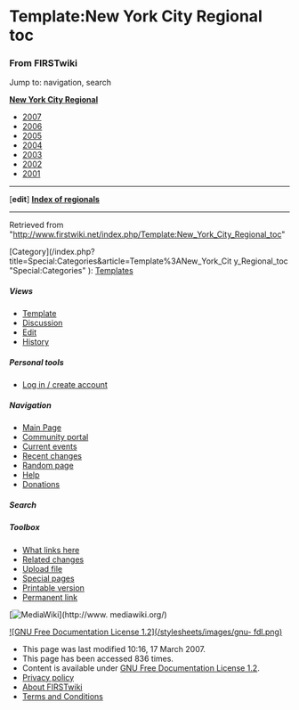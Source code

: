 # Template:New York City Regional toc

### From FIRSTwiki

Jump to: navigation, search

**[New York City Regional](/index.php/New_York_City_Regional "New York City Regional" )**

  * [2007](/index.php/New_York_City_Regional_%282007%29 "New York City Regional \(2007\)" )
  * [2006](/index.php/New_York_City_Regional_%282006%29 "New York City Regional \(2006\)" )
  * [2005](/index.php/New_York_City_Regional_%282005%29 "New York City Regional \(2005\)" )
  * [2004](/index.php/New_York_City_Regional_%282004%29 "New York City Regional \(2004\)" )
  * [2003](/index.php/New_York_City_Regional_%282003%29 "New York City Regional \(2003\)" )
  * [2002](/index.php/New_York_City_Regional_%282002%29 "New York City Regional \(2002\)" )
  * [2001](/index.php/New_York_City_Regional_%282001%29 "New York City Regional \(2001\)" )

* * *

[**edit**] **[Index of regionals](/index.php/Index_of_regionals "Index of
regionals" )**  
  
---  
  
Retrieved from
"<http://www.firstwiki.net/index.php/Template:New_York_City_Regional_toc>"

[Category](/index.php?title=Special:Categories&article=Template%3ANew_York_Cit
y_Regional_toc "Special:Categories" ):
[Templates](/index.php/Category:Templates "Category:Templates" )

##### Views

  * [Template](/index.php/Template:New_York_City_Regional_toc)
  * [Discussion](/index.php?title=Template_talk:New_York_City_Regional_toc&action=edit)
  * [Edit](/index.php?title=Template:New_York_City_Regional_toc&action=edit)
  * [History](/index.php?title=Template:New_York_City_Regional_toc&action=history)

##### Personal tools

  * [Log in / create account](/index.php?title=Special:Userlogin&returnto=Template:New_York_City_Regional_toc)

[](/index.php/Main_Page "Main Page" )

##### Navigation

  * [Main Page](/index.php/Main_Page)
  * [Community portal](/index.php/FIRSTwiki:Community_portal)
  * [Current events](/index.php/Current_events)
  * [Recent changes](/index.php/Special:Recentchanges)
  * [Random page](/index.php/Special:Random)
  * [Help](/index.php/Help:Contents)
  * [Donations](/index.php/FIRSTwiki:Site_support)

##### Search



##### Toolbox

  * [What links here](/index.php/Special:Whatlinkshere/Template:New_York_City_Regional_toc)
  * [Related changes](/index.php/Special:Recentchangeslinked/Template:New_York_City_Regional_toc)
  * [Upload file](/index.php/Special:Upload)
  * [Special pages](/index.php/Special:Specialpages)
  * [Printable version](/index.php?title=Template:New_York_City_Regional_toc&printable=yes)
  * [Permanent link](/index.php?title=Template:New_York_City_Regional_toc&oldid=57516)

[![MediaWiki](/skins/common/images/poweredby_mediawiki_88x31.png)](http://www.
mediawiki.org/)

[![GNU Free Documentation License 1.2](/stylesheets/images/gnu-
fdl.png)](http://www.gnu.org/copyleft/fdl.html)

  * This page was last modified 10:16, 17 March 2007.
  * This page has been accessed 836 times.
  * Content is available under [GNU Free Documentation License 1.2](http://www.gnu.org/copyleft/fdl.html "http://www.gnu.org/copyleft/fdl.html" ).
  * [Privacy policy](/index.php/FIRSTwiki:Privacy_policy "FIRSTwiki:Privacy policy" )
  * [About FIRSTwiki](/index.php/FIRSTwiki:About "FIRSTwiki:About" )
  * [Terms and Conditions](/index.php/FIRSTwiki:Terms_and_conditions "FIRSTwiki:Terms and conditions" )

